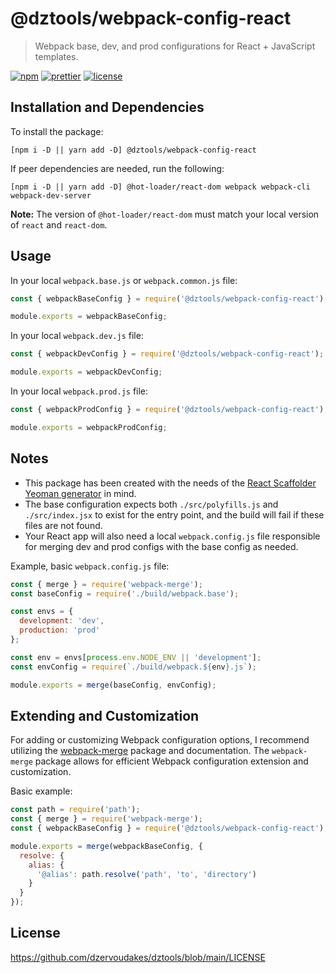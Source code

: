 # @dztools/webpack-config-react

> Webpack base, dev, and prod configurations for React + JavaScript templates.

[![npm](https://img.shields.io/npm/v/@dztools/webpack-config-react.svg)](https://www.npmjs.com/package/@dztools/webpack-config-react)
[![prettier](https://img.shields.io/badge/code_style-prettier-ff69b4.svg)](https://prettier.io/)
[![license](https://img.shields.io/badge/License-MIT-green.svg)](https://github.com/dzervoudakes/dztools/blob/main/LICENSE)

## Installation and Dependencies

To install the package:

```
[npm i -D || yarn add -D] @dztools/webpack-config-react
```

If peer dependencies are needed, run the following:

```
[npm i -D || yarn add -D] @hot-loader/react-dom webpack webpack-cli webpack-dev-server
```

**Note:** The version of `@hot-loader/react-dom` must match your local version of `react` and `react-dom`.

## Usage

In your local `webpack.base.js` or `webpack.common.js` file:

```js
const { webpackBaseConfig } = require('@dztools/webpack-config-react');

module.exports = webpackBaseConfig;
```

In your local `webpack.dev.js` file:

```js
const { webpackDevConfig } = require('@dztools/webpack-config-react');

module.exports = webpackDevConfig;
```

In your local `webpack.prod.js` file:

```js
const { webpackProdConfig } = require('@dztools/webpack-config-react');

module.exports = webpackProdConfig;
```

## Notes

- This package has been created with the needs of the [React Scaffolder Yeoman generator](https://github.com/dzervoudakes/react-scaffolder) in mind.
- The base configuration expects both `./src/polyfills.js` and `./src/index.jsx` to exist for the entry point, and the build will fail if these files are not found.
- Your React app will also need a local `webpack.config.js` file responsible for merging dev and prod configs with the base config as needed.

Example, basic `webpack.config.js` file:

```js
const { merge } = require('webpack-merge');
const baseConfig = require('./build/webpack.base');

const envs = {
  development: 'dev',
  production: 'prod'
};

const env = envs[process.env.NODE_ENV || 'development'];
const envConfig = require(`./build/webpack.${env}.js`);

module.exports = merge(baseConfig, envConfig);
```

## Extending and Customization

For adding or customizing Webpack configuration options, I recommend utilizing the [webpack-merge](https://github.com/survivejs/webpack-merge) package and documentation.
The `webpack-merge` package allows for efficient Webpack configuration extension and customization.

Basic example:

```js
const path = require('path');
const { merge } = require('webpack-merge');
const { webpackBaseConfig } = require('@dztools/webpack-config-react');

module.exports = merge(webpackBaseConfig, {
  resolve: {
    alias: {
      '@alias': path.resolve('path', 'to', 'directory')
    }
  }
});
```

## License

https://github.com/dzervoudakes/dztools/blob/main/LICENSE

